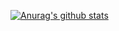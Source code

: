 [![Anurag's github stats](https://github-readme-stats.vercel.app/api?username=rodrigolmacedo&show_icons=true&theme=radical&count_private=true)](https://github.com/anuraghazra/github-readme-stats)


